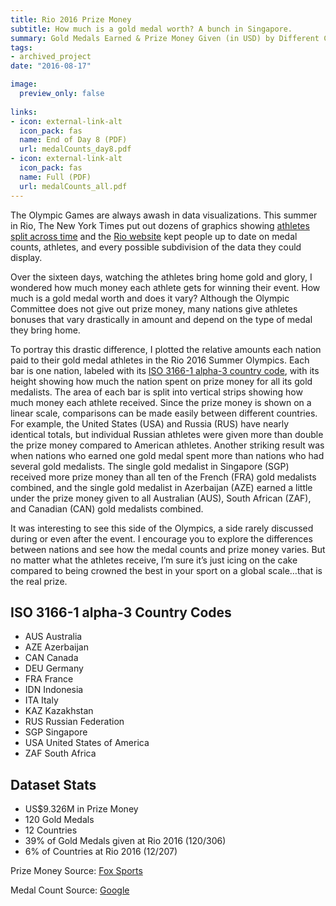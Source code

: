 ```yaml
---
title: Rio 2016 Prize Money
subtitle: How much is a gold medal worth? A bunch in Singapore.
summary: Gold Medals Earned & Prize Money Given (in USD) by Different Countries in the Rio 2016 Olympics
tags:
- archived_project
date: "2016-08-17"

image:
  preview_only: false
  
links:
- icon: external-link-alt
  icon_pack: fas
  name: End of Day 8 (PDF)
  url: medalCounts_day8.pdf
- icon: external-link-alt
  icon_pack: fas
  name: Full (PDF)
  url: medalCounts_all.pdf
---
```


The Olympic Games are always awash in data visualizations. This summer in Rio, The New York Times put out dozens of graphics showing [athletes split across time](https://www.nytimes.com/interactive/2016/08/20/sports/olympics/decisive-moments-rio-olympics-composite-pictures.html?smid=tw-share) and the [Rio website](https://www.rio2016.com/en) kept people up to date on medal counts, athletes, and every possible subdivision of the data they could display.

Over the sixteen days, watching the athletes bring home gold and glory, I wondered how much money each athlete gets for winning their event. How much is a gold medal worth and does it vary? Although the Olympic Committee does not give out prize money, many nations give athletes bonuses that vary drastically in amount and depend on the type of medal they bring home.

To portray this drastic difference, I plotted the relative amounts each nation paid to their gold medal athletes in the Rio 2016 Summer Olympics. Each bar is one nation, labeled with its [ISO 3166-1 alpha-3 country code](https://en.wikipedia.org/wiki/ISO_3166-1_alpha-3), with its height showing how much the nation spent on prize money for all its gold medalists. The area of each bar is split into vertical strips showing how much money each athlete received. Since the prize money is shown on a linear scale, comparisons can be made easily between different countries. For example, the United States (USA) and Russia (RUS) have nearly identical totals, but individual Russian athletes were given more than double the prize money compared to American athletes. Another striking result was when nations who earned one gold medal spent more than nations who had several gold medalists. The single gold medalist in Singapore (SGP) received more prize money than all ten of the French (FRA) gold medalists combined, and the single gold medalist in Azerbaijan (AZE) earned a little under the prize money given to all Australian (AUS), South African (ZAF), and Canadian (CAN) gold medalists combined.

It was interesting to see this side of the Olympics, a side rarely discussed during or even after the event. I encourage you to explore the differences between nations and see how the medal counts and prize money varies. But no matter what the athletes receive, I’m sure it’s just icing on the cake compared to being crowned the best in your sport on a global scale…that is the real prize.

## ISO 3166-1 alpha-3 Country Codes

- AUS Australia
- AZE Azerbaijan
- CAN Canada
- DEU Germany
- FRA France
- IDN Indonesia
- ITA Italy
- KAZ Kazakhstan
- RUS Russian Federation
- SGP Singapore
- USA United States of America
- ZAF South Africa

## Dataset Stats

- US$9.326M in Prize Money
- 120 Gold Medals
- 12 Countries
- 39% of Gold Medals given at Rio 2016 (120/306)
- 6% of Countries at Rio 2016 (12/207)

Prize Money Source: [Fox Sports](http://www.foxsports.com.au/olympics/what-australian-and-other-countries-pay-to-olympic-medal-winners/news-story/fdc88c3a27729dbbc85fb0b357787cd6)

Medal Count Source: [Google](https://www.google.com/search?q=google+medals&ie=utf-8&oe=utf-8#q=olympic+games+rio+2016+medals)
